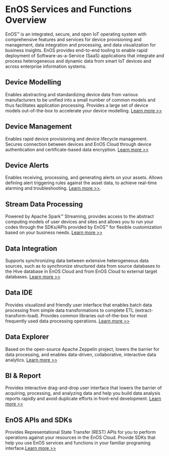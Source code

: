 # EnOS Services and Functions Overview

EnOS™ is an integrated, secure, and open IoT operating system with comprehensive features and services for device provisioning and management, data integration and processing, and data visualization for business insights. EnOS provides end-to-end tooling to enable rapid deployment of Software-as-a-Service (SaaS) applications that integrate and process heterogeneous and dynamic data from smart IoT devices and across enterprise information systems.


<div class="block-4" id="device-modelling">
<span id="device-modelling"></span><h2>Device Modelling<a class="headerlink" href="#device-modelling" title="Permalink to this headline"></a></h2>
<p>Enables abstracting and standardizing device data from various manufacturers to be unified into a small number of common models and thus facilitates application processing. Provides a large set of device models out-of-the-box to accelerate your device modelling. <a class="reference external" href="https://www.envisioniot.com/docs/device-connection/en/latest/model/model_overview.html">Learn more >></a></p>
</div>
<div class="block-4" id="device-provisioning">
<span id="device-provisioning"></span><h2>Device Management<a class="headerlink" href="#device-provisioning" title="Permalink to this headline"></a></h2>
<p>Enables rapid device provisioning and device lifecycle management. Secures connection between devices and EnOS Cloud through device authentication and certificate-based data encryption. <a class="reference external" href="https://www.envisioniot.com/docs/device-connection/en/latest/deviceconnection_overview">Learn more >></a></p>
</div>
<div class="block-4" id="event-management">
<span id="event-management"></span><h2>Device Alerts<a class="headerlink" href="#event-management" title="Permalink to this headline"></a></h2>
<p>Enables receiving, processing, and generating alerts on your assets. Allows defining alert triggering rules against the asset data, to achieve real-time alarming and troubleshooting. <a class="reference external" href="https://www.envisioniot.com/docs/event-management/en/latest/">Learn more >></a>.</p>
</div>
<div class="block-4" id="stream-computing">
<span id="stream-computing"></span><h2>Stream Data Processing<a class="headerlink" href="#stream-computing" title="Permalink to this headline"></a></h2>
<p>Powered by Apache Spark™ Streaming, provides access to the abstract computing models of user devices and sites and allows you to run your codes through the SDKs/APIs provided by EnOS™ for flexible customization based on your business needs. <a class="reference external" href="https://www.envisioniot.com/docs/online-data/en/latest/">Learn more >></a></p>
</div>
<div class="block-4" id="data-integration">
<span id="data-integration"></span><h2>Data Integration<a class="headerlink" href="#data-integration" title="Permalink to this headline"></a></h2>
<p>Supports synchronizing data between extensive heterogeneous data sources, such as to synchronize structured data from source databases to the Hive database in EnOS Cloud and from EnOS Cloud to external target databases. <a class="reference external" href="https://www.envisioniot.com/docs/offline-data/en/latest/data_integration/">Learn more >></a></p>
</div>
<div class="block-4" id="data-ide">
<span id="data-ide"></span><h2>Data IDE<a class="headerlink" href="#data-ide" title="Permalink to this headline"></a></h2>
<p>Provides visualized and friendly user interface that enables batch data processing from simple data transformations to complete ETL (extract-transform-load). Provides common libraries out-of-the-box for most frequently used data processing operations. <a class="reference external" href="https://www.envisioniot.com/docs/offline-data/en/latest/data_ide/">Learn more >></a></p>
</div>
<div class="block-4" id="data-explorer">
<span id="data-explorer"></span><h2>Data Explorer<a class="headerlink" href="#data-explorer" title="Permalink to this headline"></a></h2>
<p>Based on the open-source Apache Zeppelin project, lowers the barrier for data
processing, and enables data-driven, collaborative, interactive data analytics. <a class="reference external" href="https://www.envisioniot.com/docs/data_explorer/en/latest/dataexplorer_overview.html">Learn more >></a></p>
</div>
<div class="block-4" id="bi-report">
<span id="bi-report"></span><h2>BI &amp; Report<a class="headerlink" href="#bi-report" title="Permalink to this headline"></a></h2>
<p>Provides interactive drag-and-drop user interface that lowers the barrier of acquiring, processing, and analyzing data and help you build data analysis reports rapidly and avoid duplicate efforts in front-end development. <a class="reference external" href="https://www.envisioniot.com/docs/analysis-report/en/latest/report_overview.html">Learn more >></a></p>
</div>
<div class="block-4" id="enos-apis-and-sdks">
<span id="enos-apis-and-sdks"></span><h2>EnOS APIs and SDKs<a class="headerlink" href="#enos-apis-and-sdks" title="Permalink to this headline"></a></h2>
<p>Provides Representational State Transfer (REST) APIs for you to perform  operations against your resources in the EnOS Cloud. Provide SDKs that help you use EnOS services and functions in your familiar programing interface.<a class="reference external" href="https://www.envisioniot.com/docs/app-development/en/latest/enos_apis_overview.html">Learn more >></a></p>
</div>
